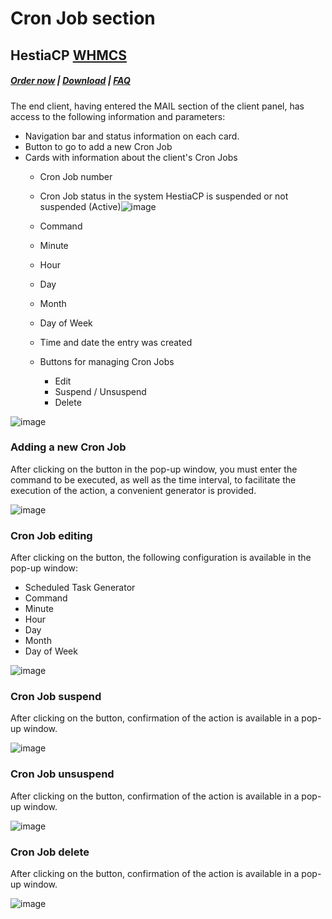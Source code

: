 # Cron Job section

## HestiaCP **[WHMCS](https://puqcloud.com/link.php?id=77)**

##### [Order now](https://puqcloud.com/index.php?rp=/store/whmcs-module-hestiacp) | [Download](https://download.puqcloud.com/WHMCS/servers/PUQ_WHMCS-HestiaCP/) | [FAQ](https://faq.puqcloud.com/) 

The end client, having entered the MAIL section of the client panel, has access to the following information and parameters:

- Navigation bar and status information on each card.
- Button to go to add a new Cron Job
- Cards with information about the client's Cron Jobs 
    - Cron Job number
    - Cron Job status in the system HestiaCP is suspended or not suspended (Active)![image](https://user-images.githubusercontent.com/81689153/223440330-31ac0f4f-ed8e-4978-a818-8d8e2f1e03a4.png)

    - Command
    - Minute
    - Hour
    - Day
    - Month
    - Day of Week
    - Time and date the entry was created
    - Buttons for managing Cron Jobs 
        - Edit
        - Suspend / Unsuspend
        - Delete

![image](https://github.com/PUQ-sp-z-o-o/WHMCS-Module-HestiaCP/assets/81689153/d69d7ea3-abd3-48de-b866-e01bde76070b)

### Adding a new Cron Job

After clicking on the button in the pop-up window, you must enter the command to be executed, as well as the time interval, to facilitate the execution of the action, a convenient generator is provided.

![image](https://github.com/PUQ-sp-z-o-o/WHMCS-Module-HestiaCP/assets/81689153/852a9b8a-9867-40c7-ad72-04e3fbfafa9d)

### Cron Job editing

After clicking on the button, the following configuration is available in the pop-up window:

- Scheduled Task Generator
- Command
- Minute
- Hour
- Day
- Month
- Day of Week

![image](https://github.com/PUQ-sp-z-o-o/WHMCS-Module-HestiaCP/assets/81689153/92c565b3-60db-4f94-853f-6be7cd889683)

### Cron Job suspend

After clicking on the button, confirmation of the action is available in a pop-up window.

![image](https://github.com/PUQ-sp-z-o-o/WHMCS-Module-HestiaCP/assets/81689153/02bc893b-cba9-4ef9-8196-a3a1a70437f3)

### Cron Job unsuspend

After clicking on the button, confirmation of the action is available in a pop-up window.

![image](https://github.com/PUQ-sp-z-o-o/WHMCS-Module-HestiaCP/assets/81689153/a18bcb23-9392-4c05-beaf-b838a64a0f34)

### Cron Job delete

After clicking on the button, confirmation of the action is available in a pop-up window.

![image](https://github.com/PUQ-sp-z-o-o/WHMCS-Module-HestiaCP/assets/81689153/3e9e7872-f195-4714-ab3d-ba8da0b4b503)
